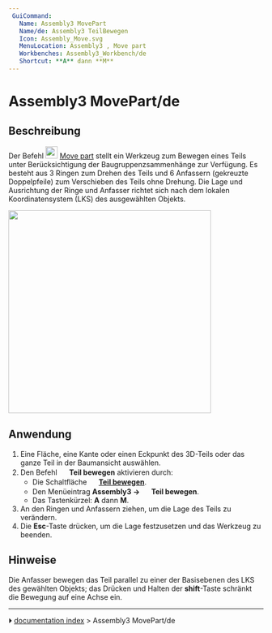 ```yaml
---
 GuiCommand:
   Name: Assembly3 MovePart
   Name/de: Assembly3 TeilBewegen
   Icon: Assembly_Move.svg
   MenuLocation: Assembly3 , Move part
   Workbenches: Assembly3_Workbench/de
   Shortcut: **A** dann **M**
---
```


# Assembly3 MovePart/de

## Beschreibung

Der Befehl <img alt="" src=images/Assembly_Move.svg‎‎  style="width:24px;"> [Move part](Assembly3_MovePart.md) stellt ein Werkzeug zum Bewegen eines Teils unter Berücksichtigung der Baugruppenzsammenhänge zur Verfügung.  Es besteht aus 3 Ringen zum Drehen des Teils und 6 Anfassern (gekreuzte Doppelpfeile) zum Verschieben des Teils ohne Drehung.  Die Lage und Ausrichtung der Ringe und Anfasser richtet sich nach dem lokalen Koordinatensystem (LKS) des ausgewählten Objekts.

<img alt="" src=images/Assembly3_MovePart.png  style="width:400px;">

## Anwendung

1.  Eine Fläche, eine Kante oder einen Eckpunkt des 3D-Teils oder das ganze Teil in der Baumansicht auswählen.
2.  Den Befehl <img alt="" src=images/Assembly_Move.svg‎‎  style="width:16px;"> **Teil bewegen** aktivieren durch:
    -   Die Schaltfläche **<img src="images/Assembly_Move.svg‎‎" width=16px> [Teil bewegen](Assembly3_MovePart/de.md)**.
    -   Den Menüeintrag **Assembly3 → <img src="images/Assembly_Move.svg‎‎" width=16px> Teil bewegen**.
    -   Das Tastenkürzel: **A** dann **M**.
3.  An den Ringen und Anfassern ziehen, um die Lage des Teils zu verändern.
4.  Die **Esc**-Taste drücken, um die Lage festzusetzen und das Werkzeug zu beenden.

## Hinweise

Die Anfasser bewegen das Teil parallel zu einer der Basisebenen des LKS des gewählten Objekts; das Drücken und Halten der **shift**-Taste schränkt die Bewegung auf eine Achse ein.



---
⏵ [documentation index](../README.md) > Assembly3 MovePart/de
